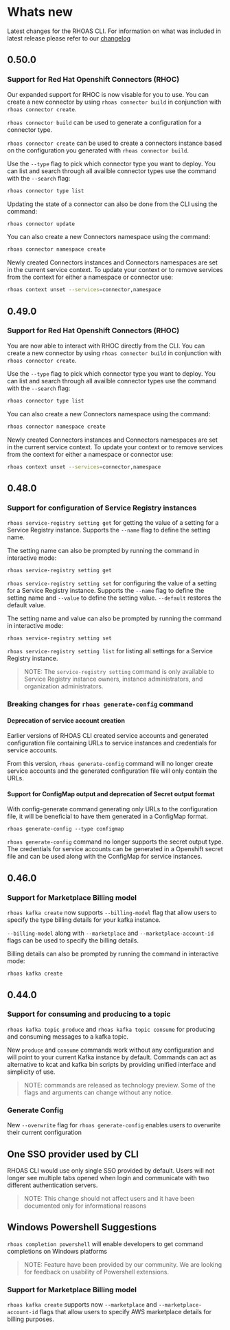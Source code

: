 # Whats new

Latest changes for the RHOAS CLI.
For information on what was included in latest release please refer to our [changelog](https://github.com/redhat-developer/app-services-cli/blob/main/CHANGELOG.md)

## 0.50.0

### Support for Red Hat Openshift Connectors (RHOC)
Our expanded support for RHOC is now visable for you to use. You can create a new connector by using `rhoas connector build` in conjunction with `rhoas connector create`.

`rhoas connector build` can be used to generate a configuration for a connector type.

`rhoas connector create` can be used to create a connectors instance based on the configuration you generated with `rhoas connector build`.

Use the `--type` flag to pick which connector type you want to deploy. You can list and search through all availble connector types use the command with the `--search` flag:
```bash
rhoas connector type list
```

Updating the state of a connector can also be done from the CLI using the command:
```bash
rhoas connector update
```

You can also create a new Connectors namespace using the command:
```bash
rhoas connector namespace create
```

Newly created Connectors instances and Connectors namespaces are set in the current service context. To update your context or to remove services from the context for either a namespace or connector use:
```bash
rhoas context unset --services=connector,namespace
``` 

## 0.49.0

### Support for Red Hat Openshift Connectors (RHOC)
You are now able to interact with RHOC directly from the CLI. You can create a new connector by using `rhoas connector build` in conjunction with `rhoas connector create`.

Use the `--type` flag to pick which connector type you want to deploy. You can list and search through all availble connector types use the command with the `--search` flag:
```bash
rhoas connector type list
```

You can also create a new Connectors namespace using the command:
```bash
rhoas connector namespace create
```

Newly created Connectors instances and Connectors namespaces are set in the current service context. To update your context or to remove services from the context for either a namespace or connector use:
```bash
rhoas context unset --services=connector,namespace
``` 


## 0.48.0

### Support for configuration of Service Registry instances 
`rhoas service-registry setting get` for getting the value of a setting for a Service Registry instance. Supports the `--name` flag to define the setting name.

The setting name can also be prompted by running the command in interactive mode:
```
rhoas service-registry setting get
```

`rhoas service-registry setting set` for configuring the value of a setting for a Service Registry instance. Supports the `--name` flag to define the setting name and `--value` to define the setting value. `--default` restores the default value.

The setting name and value can also be prompted by running the command in interactive mode:
```
rhoas service-registry setting set
```

`rhoas service-registry setting list` for listing all settings for a Service Registry instance.

> NOTE: The `service-registry setting` command is only available to Service Registry instance owners, instance administrators, and organization administrators.


### Breaking changes for `rhoas generate-config` command

#### Deprecation of service account creation

Earlier versions of RHOAS CLI created service accounts and generated configuration file containing URLs to service instances and credentials for service accounts.

From this version, `rhoas generate-config` command will no longer create service accounts and the generated configuration file will only contain the URLs.

#### Support for ConfigMap output and deprecation of Secret output format

With config-generate command generating only URLs to the configuration file, it will be beneficial to have them generated in a ConfigMap format.

```
rhoas generate-config --type configmap
```

`rhoas generate-config` command no longer supports the secret output type. The credentials for service accounts can be generated in a Openshift secret file and can be used along with the ConfigMap for service instances.


## 0.46.0

### Support for Marketplace Billing model

`rhoas kafka create` now supports `--billing-model` flag that allow users to specify the type billing details for your kafka instance.

`--billing-model` along with `--marketplace` and `--marketplace-account-id` flags can be used to specify the
billing details.

Billing details can also be prompted by running the command in interactive mode:

```
rhoas kafka create
```

## 0.44.0 

### Support for consuming and producing to a topic

`rhoas kafka topic produce` and `rhoas kafka topic consume` for producing and consuming messages to a kafka topic.

New `produce` and `consume` commands work without any configuration and will point to your current Kafka instance by default.
Commands can act as alternative to kcat and kafka bin scripts by providing unified interface and simplicity of use.

> NOTE: commands are released as technology preview. Some of the flags and arguments can change without any notice.

### Generate Config

New `--overwrite` flag for `rhoas generate-config` enables users to overwrite their current configuration

## One SSO provider used by CLI

RHOAS CLI would use only single SSO provided by default. 
Users will not longer see multiple tabs opened when login and communicate with two different authentication servers.

> NOTE: This change should not affect users and it have been documented only for informational reasons

## Windows Powershell Suggestions

`rhoas completion powershell` will enable developers to get command completions on Windows platforms

> NOTE: Feature have been provided by our community. We are looking for feedback on usability of Powershell extensions.

### Support for Marketplace Billing model

`rhoas kafka create` supports now `--marketplace` and `--marketplace-account-id` flags that allow users to specify AWS marketplace details for billing purposes. 
